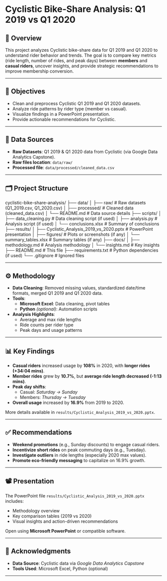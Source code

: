 # Cyclistic Bike-Share Analysis: Q1 2019 vs Q1 2020

## 📌 Overview
This project analyzes Cyclistic bike-share data for Q1 2019 and Q1 2020 to understand rider behavior and trends. The goal is to compare key metrics (ride length, number of rides, and peak days) between **members** and **casual riders**, uncover insights, and provide strategic recommendations to improve membership conversion.

---

## 🎯 Objectives

- Clean and preprocess Cyclistic Q1 2019 and Q1 2020 datasets.
- Analyze ride patterns by rider type (member vs casual).
- Visualize findings in a PowerPoint presentation.
- Provide actionable recommendations for Cyclistic.

---

## 📂 Data Sources

- **Raw Datasets**: Q1 2019 & Q1 2020 data from Cyclistic (via Google Data Analytics Capstone).
- **Raw files location**: `data/raw/`
- **Processed file**: `data/processed/cleaned_data.csv`

---

## 🗂️ Project Structure

cyclistic-bike-share-analysis/
├── data/
│   ├── raw/                # Raw datasets (Q1_2019.csv, Q1_2020.csv)
│   ├── processed/          # Cleaned data (cleaned_data.csv)
│   └── README.md           # Data source details
├── scripts/
│   ├── data_cleaning.py    # Data cleaning script (if used)
│   ├── analysis.py         # Analysis script (if used)
│   └── conclusions.xlsx    # Summary of conclusions
├── results/
│   ├── Cyclistic_Analysis_2019_vs_2020.pptx  # PowerPoint presentation
│   ├── figures/            # Plots or screenshots (if any)
│   └── summary_tables.xlsx # Summary tables (if any)
├── docs/
│   ├── methodology.md      # Analysis methodology
│   └── insights.md         # Key insights
├── README.md               # This file
├── requirements.txt        # Python dependencies (if used)
└── .gitignore              # Ignored files


---

## ⚙️ Methodology

- **Data Cleaning**: Removed missing values, standardized date/time formats, merged Q1 2019 and Q1 2020 data.
- **Tools**:
  - **Microsoft Excel**: Data cleaning, pivot tables
  - **Python** *(optional)*: Automation scripts
- **Analysis Highlights**:
  - Average and max ride lengths
  - Ride counts per rider type
  - Peak days and usage patterns

---

## 📊 Key Findings

- **Casual riders** increased usage by **108%** in 2020, with **longer rides (+34:04 mins)**.
- **Member rides** grew by **10.7%**, but **average ride length decreased (-1:13 mins)**.
- **Peak day shifts**:
  - Casual: *Saturday → Sunday*
  - Members: *Thursday → Tuesday*
- **Overall usage** increased by **16.9%** from 2019 to 2020.

More details available in `results/Cyclistic_Analysis_2019_vs_2020.pptx`.

---

## ✅ Recommendations

- **Weekend promotions** (e.g., Sunday discounts) to engage casual riders.
- **Incentivize short rides** on peak commuting days (e.g., Tuesday).
- **Investigate outliers** in ride lengths (especially 2020 max values).
- **Promote eco-friendly messaging** to capitalize on 16.9% growth.

---

## 📽️ Presentation

The PowerPoint file `results/Cyclistic_Analysis_2019_vs_2020.pptx` includes:

- Methodology overview
- Key comparison tables (2019 vs 2020)
- Visual insights and action-driven recommendations

Open using **Microsoft PowerPoint** or compatible software.

---

## 🙏 Acknowledgments

- **Data Source**: Cyclistic data via *Google Data Analytics Capstone*
- **Tools Used**: Microsoft Excel, Python (optional)

---

